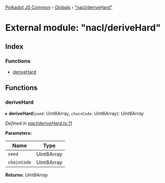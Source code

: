 [Polkadot JS Common](../README.md) › [Globals](../globals.md) › ["nacl/deriveHard"](_nacl_derivehard_.md)

# External module: "nacl/deriveHard"

## Index

### Functions

* [deriveHard](_nacl_derivehard_.md#derivehard)

## Functions

###  deriveHard

▸ **deriveHard**(`seed`: Uint8Array, `chainCode`: Uint8Array): *Uint8Array*

*Defined in [nacl/deriveHard.ts:11](https://github.com/polkadot-js/common/blob/ea9ad6f3/packages/util-crypto/src/nacl/deriveHard.ts#L11)*

**Parameters:**

Name | Type |
------ | ------ |
`seed` | Uint8Array |
`chainCode` | Uint8Array |

**Returns:** *Uint8Array*
